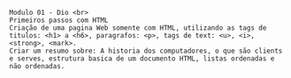 
    Modulo 01 - Dio <br>
    Primeiros passos com HTML
    Criação de uma pagina Web somente com HTML, utilizando as tags de titulos: <h1> a <h6>, paragrafos: <p>, tags de text: <u>, <i>, <strong>, <mark>.
    Criar um resumo sobre: A historia dos computadores, o que são clients e serves, estrutura basica de um documento HTML, listas ordenadas e não ordenadas.

